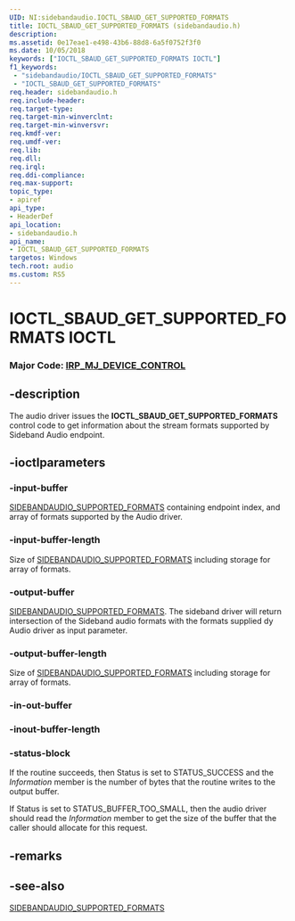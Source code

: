 ```yaml
---
UID: NI:sidebandaudio.IOCTL_SBAUD_GET_SUPPORTED_FORMATS
title: IOCTL_SBAUD_GET_SUPPORTED_FORMATS (sidebandaudio.h)
description: 
ms.assetid: 0e17eae1-e498-43b6-88d8-6a5f0752f3f0
ms.date: 10/05/2018
keywords: ["IOCTL_SBAUD_GET_SUPPORTED_FORMATS IOCTL"]
f1_keywords:
 - "sidebandaudio/IOCTL_SBAUD_GET_SUPPORTED_FORMATS"
 - "IOCTL_SBAUD_GET_SUPPORTED_FORMATS"
req.header: sidebandaudio.h
req.include-header:
req.target-type:
req.target-min-winverclnt:
req.target-min-winversvr:
req.kmdf-ver:
req.umdf-ver:
req.lib:
req.dll:
req.irql: 
req.ddi-compliance:
req.max-support:
topic_type: 
- apiref
api_type: 
- HeaderDef
api_location: 
- sidebandaudio.h
api_name: 
- IOCTL_SBAUD_GET_SUPPORTED_FORMATS
targetos: Windows
tech.root: audio
ms.custom: RS5
---
```


# IOCTL_SBAUD_GET_SUPPORTED_FORMATS IOCTL

### Major Code:  [IRP_MJ_DEVICE_CONTROL](https://docs.microsoft.com/windows-hardware/drivers/kernel/irp-mj-device-control)

## -description

The audio driver issues the <b>IOCTL_SBAUD_GET_SUPPORTED_FORMATS</b> control code to get information about the stream formats supported by Sideband Audio endpoint.

## -ioctlparameters

### -input-buffer

[SIDEBANDAUDIO_SUPPORTED_FORMATS](https://docs.microsoft.com/windows-hardware/drivers/ddi/sidebandaudio/ns-sidebandaudio-_sidebandaudio_supported_formats) containing endpoint index, and array of formats supported by the Audio driver.

### -input-buffer-length 

Size of [SIDEBANDAUDIO_SUPPORTED_FORMATS](https://docs.microsoft.com/windows-hardware/drivers/ddi/sidebandaudio/ns-sidebandaudio-_sidebandaudio_supported_formats) including storage for array of formats.

### -output-buffer

[SIDEBANDAUDIO_SUPPORTED_FORMATS](https://docs.microsoft.com/windows-hardware/drivers/ddi/sidebandaudio/ns-sidebandaudio-_sidebandaudio_supported_formats). The sideband driver will return intersection of the Sideband audio formats with the formats supplied dy Audio driver as input parameter.

### -output-buffer-length 

Size of [SIDEBANDAUDIO_SUPPORTED_FORMATS](https://docs.microsoft.com/windows-hardware/drivers/ddi/sidebandaudio/ns-sidebandaudio-_sidebandaudio_supported_formats) including storage for array of formats.

### -in-out-buffer

<text></text>

### -inout-buffer-length 

<text></text>

### -status-block

If the routine succeeds, then Status is set to STATUS_SUCCESS and the <i>Information</i> member is the number of bytes that the routine writes to the output buffer.

If Status is set to STATUS_BUFFER_TOO_SMALL, then the audio driver should read the <i>Information</i> member to get the size of the buffer that the caller should allocate for this request.

## -remarks

## -see-also
[SIDEBANDAUDIO_SUPPORTED_FORMATS](https://docs.microsoft.com/windows-hardware/drivers/ddi/sidebandaudio/ns-sidebandaudio-_sidebandaudio_supported_formats)
